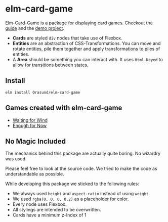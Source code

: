# elm-card-game

Elm-Card-Game is a package for displaying card games. Checkout the [guide](https://orasund.github.io/elm-card-game) and the [demo project](https://orasund.github.io/elm-card-game/#/demo/rock-paper-scissors).

* **Cards** are styled `div` nodes that take use of Flexbox.
* **Entities** are an abstraction of CSS-Transformations. You can move and rotate entities, pile them together and apply transformations to piles of entities.
* A **Area** should be something you can interact with. It uses `Html.Keyed` to allow for transitions between states.

## Install

```
elm install Orasund/elm-card-game
```

## Games created with elm-card-game

* [Waiting for Wind](https://orasund.itch.io/waiting-for-wind)
* [Enough for Now](https://orasund.itch.io/enough-for-now)

## No Magic Included

The mechanics behind this package are actually quite boring. No wizardry was used.

Please feel free to look at the source code. We tried to make the code as understandable as possible.

While developing this package we sticked to the following rules:

* We always used `height` and `aspect-ratio` instead of using `weight`.
* We used `rgba(0, 0, 0, 0.2)` as a placeholder for color.
* Every node uses Flexbox.
* All stylings are intended to be overwritten.
* Cards have a minimum z-Index of 1
